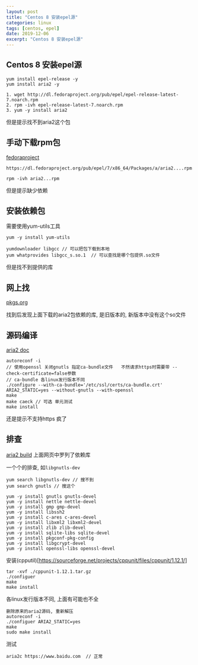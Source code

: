 ```yaml
---
layout: post
title: "Centos 8 安装epel源"
categories: linux
tags: [centos, epel]
date: 2019-12-06
excerpt: "Centos 8 安装epel源"
---
```


## Centos 8 安装epel源

    yum install epel-release -y
    yum install aria2 -y

    1. wget http://dl.fedoraproject.org/pub/epel/epel-release-latest-7.noarch.rpm
    2. rpm -ivh epel-release-latest-7.noarch.rpm
    3. yum -y install aria2

但是提示找不到aria2这个包

## 手动下载rpm包
[fedoraproject](https://dl.fedoraproject.org)

    https://dl.fedoraproject.org/pub/epel/7/x86_64/Packages/a/aria2....rpm

    rpm -ivh aria2...rpm

但是提示缺少依赖

## 安装依赖包
需要使用yum-utils工具

    yum -y install yum-utils

    yumdownloader libgcc // 可以把包下载到本地
    yum whatprovides libgcc_s.so.1  // 可以查找是哪个包提供.so文件

但是找不到提供的库

## 网上找
[pkgs.org](https://pkgs.org/)

找到后发现上面下载的aria2包依赖的库, 是旧版本的, 新版本中没有这个so文件

## 源码编译
[aria2 doc](https://github.com/aria2/aria2)

    autoreconf -i
    // 使用openssl 关闭gnutls 指定ca-bundle文件   不然请求https时需要带 --check-certificate=false参数
    // ca-bundle 各linux发行版本不同
    ./configure --with-ca-bundle='/etc/ssl/certs/ca-bundle.crt' ARIA2_STATIC=yes --without-gnutls --with-openssl
    make
    make caeck // 可选 单元测试
    make install

还是提示不支持https 疯了

## 排查
[aria2 build](https://aria2.github.io/manual/en/html/README.html#how-to-build)
上面网页中罗列了依赖库

一个个的排查, 如`libgnutls-dev`
    
    yum search libgnutls-dev // 搜不到
    yum search gnutls // 搜这个

    yum -y install gnutls gnutls-devel
    yum -y install nettle nettle-devel
    yum -y install gmp gmp-devel
    yum -y install libssh2
    yum -y install c-ares c-ares-devel
    yum -y install libxml2 libxml2-devel
    yum -y install zlib zlib-devel
    yum -y install sqlite-libs sqlite-devel
    yum -y install pkgconf-pkg-config
    yum -y install libgcrypt-devel
    yum -y install openssl-libs openssl-devel

安装(cpputil)[https://sourceforge.net/projects/cppunit/files/cppunit/1.12.1/]

    tar -xvf ./cppunit-1.12.1.tar.gz
    ./configuer
    make
    make install

各linux发行版本不同, 上面有可能也不全

    删除原来的aria2源码, 重新解压
    autoreconf -i
    ./configuer ARIA2_STATIC=yes
    make
    sudo make install

测试

    aria2c https://www.baidu.com  // 正常


